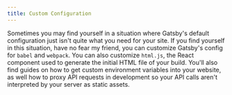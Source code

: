 ```yaml
---
title: Custom Configuration
---
```


Sometimes you may find yourself in a situation where Gatsby's default configuration just isn't quite what you need for your site. If you find yourself in this situation, have no fear my friend, you can customize Gatsby's config for `babel` and `webpack`. You can also customize `html.js`, the React component used to generate the initial HTML file of your build. You'll also find guides on how to get custom environment variables into your website, as well how to proxy API requests in development so your API calls aren't interpreted by your server as static assets.

<GuideList slug={props.slug} />
